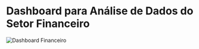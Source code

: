 # Dashboard para Análise de Dados do Setor Financeiro

![Dashboard Financeiro](https://github.com/fossegui/Data-Analysis/assets/98422036/70ecaa54-abdf-4653-a0a7-be736a8b8ca4)

